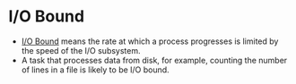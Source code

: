 # I/O Bound
- [I/O Bound](https://stackoverflow.com/questions/868568/what-do-the-terms-cpu-bound-and-i-o-bound-mean) means the rate at which a process progresses is limited by the speed of the I/O subsystem. 
- A task that processes data from disk, for example, counting the number of lines in a file is likely to be I/O bound.